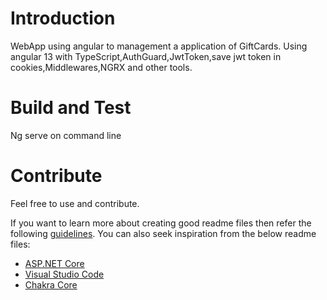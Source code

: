 # Introduction 
WebApp using angular to management a application of GiftCards.
Using angular 13 with TypeScript,AuthGuard,JwtToken,save jwt token in cookies,Middlewares,NGRX and other tools.

# Build and Test
Ng serve on command line

# Contribute
Feel free to use and contribute.

If you want to learn more about creating good readme files then refer the following [guidelines](https://docs.microsoft.com/en-us/azure/devops/repos/git/create-a-readme?view=azure-devops). You can also seek inspiration from the below readme files:
- [ASP.NET Core](https://github.com/aspnet/Home)
- [Visual Studio Code](https://github.com/Microsoft/vscode)
- [Chakra Core](https://github.com/Microsoft/ChakraCore)
